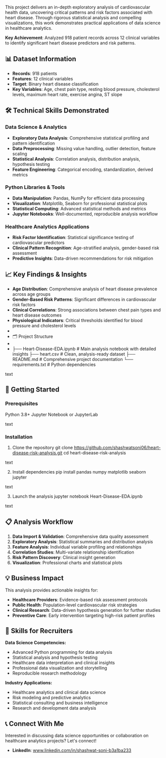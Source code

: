This project delivers an in-depth exploratory analysis of cardiovascular health data, uncovering critical patterns and risk factors associated with heart disease. Through rigorous statistical analysis and compelling visualizations, this work demonstrates practical applications of data science in healthcare analytics.

**Key Achievement**: Analyzed 918 patient records across 12 clinical variables to identify significant heart disease predictors and risk patterns.

## 📊 Dataset Information

- **Records**: 918 patients
- **Features**: 12 clinical variables
- **Target**: Binary heart disease classification
- **Key Variables**: Age, chest pain type, resting blood pressure, cholesterol levels, maximum heart rate, exercise angina, ST slope

## 🛠️ Technical Skills Demonstrated

### Data Science & Analytics
- **Exploratory Data Analysis**: Comprehensive statistical profiling and pattern identification
- **Data Preprocessing**: Missing value handling, outlier detection, feature scaling
- **Statistical Analysis**: Correlation analysis, distribution analysis, hypothesis testing
- **Feature Engineering**: Categorical encoding, standardization, derived metrics

### Python Libraries & Tools
- **Data Manipulation**: Pandas, NumPy for efficient data processing
- **Visualization**: Matplotlib, Seaborn for professional statistical plots
- **Statistical Computing**: Advanced statistical methods and metrics
- **Jupyter Notebooks**: Well-documented, reproducible analysis workflow

### Healthcare Analytics Applications
- **Risk Factor Identification**: Statistical significance testing of cardiovascular predictors
- **Clinical Pattern Recognition**: Age-stratified analysis, gender-based risk assessment
- **Predictive Insights**: Data-driven recommendations for risk mitigation

## 📈 Key Findings & Insights

- **Age Distribution**: Comprehensive analysis of heart disease prevalence across age groups
- **Gender-Based Risk Patterns**: Significant differences in cardiovascular risk factors
- **Clinical Correlations**: Strong associations between chest pain types and heart disease outcomes
- **Physiological Indicators**: Critical thresholds identified for blood pressure and cholesterol levels
- 
-  🗂️ Project Structure
-  
-  ├── Heart-Disease-EDA.ipynb # Main analysis notebook with detailed insights
├── heart.csv # Clean, analysis-ready dataset
├── README.md # Comprehensive project documentation
└── requirements.txt # Python dependencies

text

## 🚀 Getting Started

### Prerequisites
Python 3.8+
Jupyter Notebook or JupyterLab

text

### Installation
1. Clone the repository
git clone https://github.com/shashwatsoni06/heart-disease-risk-analysis.git
cd heart-disease-risk-analysis

text

2. Install dependencies
pip install pandas numpy matplotlib seaborn jupyter

text

3. Launch the analysis
jupyter notebook Heart-Disease-EDA.ipynb

text

## 📋 Analysis Workflow

1. **Data Import & Validation**: Comprehensive data quality assessment
2. **Exploratory Analysis**: Statistical summaries and distribution analysis
3. **Feature Analysis**: Individual variable profiling and relationships
4. **Correlation Studies**: Multi-variate relationship identification
5. **Risk Pattern Discovery**: Clinical insight generation
6. **Visualization**: Professional charts and statistical plots

## 💡 Business Impact

This analysis provides actionable insights for:
- **Healthcare Providers**: Evidence-based risk assessment protocols
- **Public Health**: Population-level cardiovascular risk strategies
- **Clinical Research**: Data-driven hypothesis generation for further studies
- **Preventive Care**: Early intervention targeting high-risk patient profiles

## 🎯 Skills for Recruiters

**Data Science Competencies:**
- Advanced Python programming for data analysis
- Statistical analysis and hypothesis testing
- Healthcare data interpretation and clinical insights
- Professional data visualization and storytelling
- Reproducible research methodology

**Industry Applications:**
- Healthcare analytics and clinical data science
- Risk modeling and predictive analytics
- Statistical consulting and business intelligence
- Research and development data analysis

## 📞 Connect With Me 

Interested in discussing data science opportunities or collaboration on healthcare analytics projects? Let's connect!

- **LinkedIn**: www.linkedin.com/in/shashwat-soni-b3a1ba233
